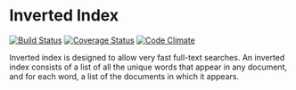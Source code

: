 # Inverted Index
[![Build Status](https://travis-ci.org/andela-fabolaji/inverted-index.svg?branch=develop)](https://travis-ci.org/andela-fabolaji/inverted-index) [![Coverage Status](https://coveralls.io/repos/github/andela-fabolaji/inverted-index/badge.svg?branch=master)](https://coveralls.io/github/andela-fabolaji/inverted-index?branch=master) [![Code Climate](https://codeclimate.com/github/andela-fabolaji/inverted-index/badges/gpa.svg)](https://codeclimate.com/github/andela-fabolaji/inverted-index)

Inverted index is designed to allow very fast full-text searches. An inverted index consists of a list of all the unique words that appear in any document, and for each word, a list of the documents in which it appears.